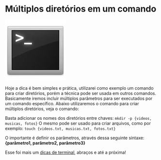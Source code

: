 # Múltiplos diretórios em um comando

![Terminal Console Linux](../images/terminal-console-linux.jpg)

Hoje a dica é bem simples e prática, utilizarei como exemplo um comando para criar diretórios, porém a técnica pode ser usada em outros comandos. Basicamente iremos incluir múltiplos parâmetros para ser executados por um comando específico. Abaixo utilizaremos o comando para criar múltiplos diretórios, veja o comando:

Basta adicionar os nomes dos diretórios entre chaves: `mkdir -p {videos, musicas, fotos}`
O mesmo pode ser usado para criar arquivos, como por exemplo:
`touch {videos.txt, musicas.txt, fotos.txt}`

O importante é definir os parâmetros, através dessa seguinte síntaxe: **{parâmetro1, parâmetro2, parâmetro3}**

Esse foi mais um [dicas de terminal](../dicas-de-terminal "Dicas de terminal"), abraços e até a próxima!